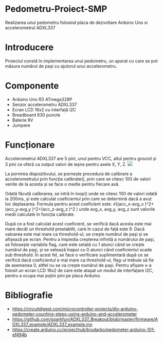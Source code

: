 # Pedometru-Proiect-SMP
Realizarea unui pedometru folosind placa de dezvoltare Arduino Uno si accelerometrul ADXL337

# Introducere
Proiectul constă în implementarea unui pedometru, un aparat cu care se pot măsura numărul de pași cu ajutorul unui accelerometru.

# Componente
- Arduino Uno R3 ATmega328P
- Senzor accelerometru ADXL337
- Ecran LCD 16x2 cu interfață I2C
- Breadboard 830 puncte
- Baterie 9V
- Jumpere

# Funcționare
Accelerometrul ADXL337 are 5 pini, unul pentru VCC, altul pentru ground și 3 pini ce oferă ca output valori de ieșire pentru axele X, Y, Z.
![](https://imgur.com/a/qYuFV5r)

La pornirea dispozitivului, se pornește procedura de calibrare a accelerometrului prin funcția calibrate(), prin care se citesc 100 de valori venite de la acesta și se face o medie pentru fiecare axă. 

Odată făcută calibrarea, se intră în loop() unde se citesc 100 de valori odată la 200ms, și este calculat coeficientul prin care se determină dacă a avut loc deplasarea. Formula pentru acest coeficient este:
√((acc_x-avg_x )^2+(acc_y-avg_y )^2+(acc_z-avg_z )^2 )
unde avg_x, avg_y, avg_z sunt valorile medii calculate în funcția calibrate. 

După ce a fost calculat acest coeficient, se verifică dacă acesta este mai mare decât un threshold prestabilit, care în cazul de față este 9. Dacă valoarea este mai mare ca threshold-ul, se crește numărul de pași și se afișează pe ecran. Pentru a împiedia creșterea infinită a numărului de pași, se folosește variabila flag, care este setată cu 1 atunci când se crește numărul de pași, și se setează înapoi cu 0 atunci când coeficientul scade sub threshold. În acest fel, se face o verificare suplimentară după ce se verifică dacă coeficientul e mai mare ca threshold-ul, flag-ul trebuie să fie de asemenea 0, altfel nu se va crește numărul de pași.
Pentru afișare s-a folosit un ecran LCD 16x2 de care este atașat un modul de interfațare I2C, pentru a ocupa mai puțini pini pe placa Arduino.
# Bibliografie
-	https://circuitdigest.com/microcontroller-projects/diy-arduino-pedometer-counting-steps-using-arduino-and-accelerometer
-	https://github.com/sparkfun/ADXL337_Breakout/blob/master/firmware/ADXL337_example/ADXL337_example.ino
-	https://create.arduino.cc/projecthub/brudarko/pedometer-arduino-101-ef494b
